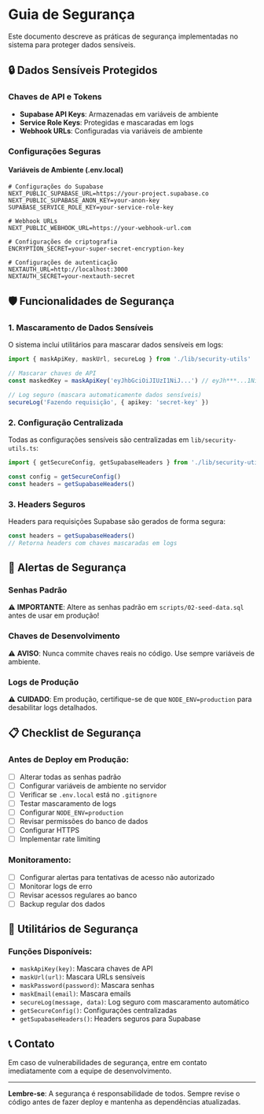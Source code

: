 # Guia de Segurança

Este documento descreve as práticas de segurança implementadas no sistema para proteger dados sensíveis.

## 🔒 Dados Sensíveis Protegidos

### Chaves de API e Tokens
- **Supabase API Keys**: Armazenadas em variáveis de ambiente
- **Service Role Keys**: Protegidas e mascaradas em logs
- **Webhook URLs**: Configuradas via variáveis de ambiente

### Configurações Seguras

#### Variáveis de Ambiente (.env.local)
```env
# Configurações do Supabase
NEXT_PUBLIC_SUPABASE_URL=https://your-project.supabase.co
NEXT_PUBLIC_SUPABASE_ANON_KEY=your-anon-key
SUPABASE_SERVICE_ROLE_KEY=your-service-role-key

# Webhook URLs
NEXT_PUBLIC_WEBHOOK_URL=https://your-webhook-url.com

# Configurações de criptografia
ENCRYPTION_SECRET=your-super-secret-encryption-key

# Configurações de autenticação
NEXTAUTH_URL=http://localhost:3000
NEXTAUTH_SECRET=your-nextauth-secret
```

## 🛡️ Funcionalidades de Segurança

### 1. Mascaramento de Dados Sensíveis
O sistema inclui utilitários para mascarar dados sensíveis em logs:

```typescript
import { maskApiKey, maskUrl, secureLog } from './lib/security-utils'

// Mascarar chaves de API
const maskedKey = maskApiKey('eyJhbGciOiJIUzI1NiJ...') // eyJh***...1NiJ

// Log seguro (mascara automaticamente dados sensíveis)
secureLog('Fazendo requisição', { apikey: 'secret-key' })
```

### 2. Configuração Centralizada
Todas as configurações sensíveis são centralizadas em `lib/security-utils.ts`:

```typescript
import { getSecureConfig, getSupabaseHeaders } from './lib/security-utils'

const config = getSecureConfig()
const headers = getSupabaseHeaders()
```

### 3. Headers Seguros
Headers para requisições Supabase são gerados de forma segura:

```typescript
const headers = getSupabaseHeaders()
// Retorna headers com chaves mascaradas em logs
```

## 🚨 Alertas de Segurança

### Senhas Padrão
⚠️ **IMPORTANTE**: Altere as senhas padrão em `scripts/02-seed-data.sql` antes de usar em produção!

### Chaves de Desenvolvimento
⚠️ **AVISO**: Nunca commite chaves reais no código. Use sempre variáveis de ambiente.

### Logs de Produção
⚠️ **CUIDADO**: Em produção, certifique-se de que `NODE_ENV=production` para desabilitar logs detalhados.

## 📋 Checklist de Segurança

### Antes de Deploy em Produção:
- [ ] Alterar todas as senhas padrão
- [ ] Configurar variáveis de ambiente no servidor
- [ ] Verificar se `.env.local` está no `.gitignore`
- [ ] Testar mascaramento de logs
- [ ] Configurar `NODE_ENV=production`
- [ ] Revisar permissões do banco de dados
- [ ] Configurar HTTPS
- [ ] Implementar rate limiting

### Monitoramento:
- [ ] Configurar alertas para tentativas de acesso não autorizado
- [ ] Monitorar logs de erro
- [ ] Revisar acessos regulares ao banco
- [ ] Backup regular dos dados

## 🔧 Utilitários de Segurança

### Funções Disponíveis:
- `maskApiKey(key)`: Mascara chaves de API
- `maskUrl(url)`: Mascara URLs sensíveis
- `maskPassword(password)`: Mascara senhas
- `maskEmail(email)`: Mascara emails
- `secureLog(message, data)`: Log seguro com mascaramento automático
- `getSecureConfig()`: Configurações centralizadas
- `getSupabaseHeaders()`: Headers seguros para Supabase

## 📞 Contato

Em caso de vulnerabilidades de segurança, entre em contato imediatamente com a equipe de desenvolvimento.

---

**Lembre-se**: A segurança é responsabilidade de todos. Sempre revise o código antes de fazer deploy e mantenha as dependências atualizadas.